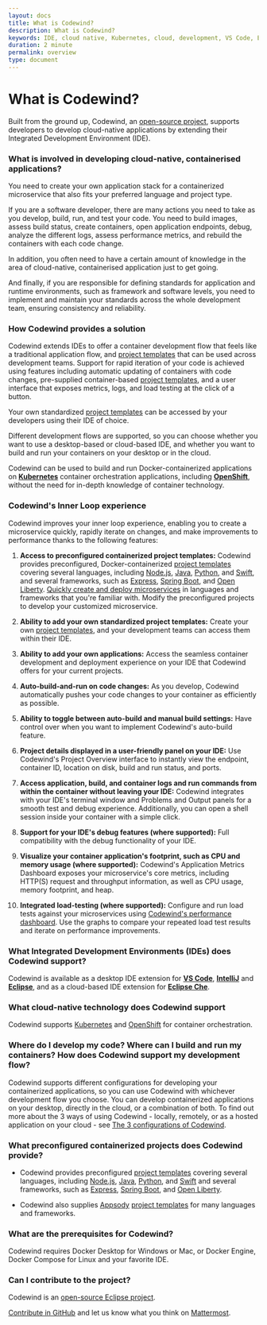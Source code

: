 ```yaml
---
layout: docs
title: What is Codewind?
description: What is Codewind?
keywords: IDE, cloud native, Kubernetes, cloud, development, VS Code, Eclipse, Eclipse Che, templates, local, remote, hosted, overview, prerequisites
duration: 2 minute
permalink: overview
type: document
---
```


# What is Codewind?

Built from the ground up, Codewind, an [open-source project](https://github.com/eclipse/codewind), supports developers to develop cloud-native applications by extending their Integrated Development Environment (IDE).

### What is involved in developing cloud-native, containerised applications? 

You need to create your own application stack for a containerized microservice that also fits your preferred language and project type.

If you are a software developer, there are many actions you need to take as you develop, build, run, and test your code. You need to build images, assess build status, create containers, open application endpoints, debug, analyze the different logs, assess performance metrics, and rebuild the containers with each code change.

In addition, you often need to have a certain amount of knowledge in the area of cloud-native, containerised application just to get going.

And finally, if you are responsible for defining standards for application and runtime environments, such as framework and software levels, you need to implement and maintain your standards across the whole development team, ensuring consistency and reliability. 

### How Codewind provides a solution

Codewind extends IDEs to offer a container development flow that feels like a traditional application flow, and [project templates](workingwithtemplates.html) that can be used across development teams. Support for rapid iteration of your code is achieved using features including automatic updating of containers with code changes, pre-supplied container-based [project templates](workingwithtemplates.html), and a user interface that exposes metrics, logs, and load testing at the click of a button. 

Your own standardized [project templates](workingwithtemplates.html) can be accessed by your developers using their IDE of choice.

Different development flows are supported, so you can choose whether you want to use a desktop-based or cloud-based IDE, and whether you want to build and run your containers on your desktop or in the cloud.

Codewind can be used to build and run Docker-containerized applications on [**Kubernetes**](https://kubernetes.io/) container orchestration applications, including [**OpenShift**](https://www.openshift.com/), without the need for in-depth knowledge of container technology.

### Codewind's Inner Loop experience
Codewind improves your inner loop experience, enabling you to create a microservice quickly, rapidly iterate on changes, and make improvements to performance thanks to the following features:

1. **Access to preconfigured containerized project templates:** Codewind provides preconfigured, Docker-containerized [project templates](workingwithtemplates.html) covering several languages, including [Node.js](https://nodejs.dev/), [Java](https://www.java.com/), [Python](https://www.python.org/), and [Swift](https://swift.org/), and several frameworks, such as [Express](https://expressjs.com/), [Spring Boot](https://spring.io/projects/spring-boot), and [Open Liberty](https://openliberty.io/). [Quickly create and deploy microservices](https://www.youtube.com/watch?v=zKMggp10gq4&t=12s) in languages and frameworks that you're familiar with. Modify the preconfigured projects to develop your customized microservice.

2. **Ability to add your own standardized project templates:** Create your own [project templates](workingwithtemplates.html), and your development teams can access them within their IDE. 

3. **Ability to add your own applications:** Access the seamless container development and deployment experience on your IDE that Codewind offers for your current projects.

4. **Auto-build-and-run on code changes:** As you develop, Codewind automatically pushes your code changes to your container as efficiently as possible.

5. **Ability to toggle between auto-build and manual build settings:** Have control over when you want to implement Codewind's auto-build feature.

6. **Project details displayed in a user-friendly panel on your IDE:** Use Codewind's Project Overview interface to instantly view the endpoint, container ID, location on disk, build and run status, and ports.

7. **Access application, build, and container logs and run commands from within the container without leaving your IDE:** Codewind integrates with your IDE's terminal window and Problems and Output panels for a smooth test and debug experience. Additionally, you can open a shell session inside your container with a simple click.

8. **Support for your IDE's debug features (where supported):** Full compatibility with the debug functionality of your IDE.

9. **Visualize your container application's footprint, such as CPU and memory usage (where supported):** Codewind's Application Metrics Dashboard exposes your microservice's core metrics, including HTTP(S) request and throughput information, as well as CPU usage, memory footprint, and heap.

10. **Integrated load-testing (where supported):** Configure and run load tests against your microservices using [Codewind's performance dashboard](https://www.youtube.com/watch?v=nfJt3f5TUvc). Use the graphs to compare your repeated load test results and iterate on performance improvements.

### What Integrated Development Environments (IDEs) does Codewind support?

Codewind is available as a desktop IDE extension for [**VS Code**](https://marketplace.visualstudio.com/items?itemName=IBM.codewind), [**IntelliJ**](https://www.jetbrains.com/idea/download) and [**Eclipse**](https://marketplace.eclipse.org/content/codewind), and as a cloud-based IDE extension for [**Eclipse Che**](https://www.eclipse.org/codewind/che-installinfo.html).

### What cloud-native technology does Codewind support
Codewind supports [Kubernetes](https://kubernetes.io/) and [OpenShift](https://www.openshift.com/) for container orchestration. 

### Where do I develop my code? Where can I build and run my containers? How does Codewind support my development flow?
Codewind supports different configurations for developing your containerized applications, so you can use Codewind with whichever development flow you choose. You can develop containerized applications on your desktop, directly in the cloud, or a combination of both. To find out more about the 3 ways of using Codewind - locally, remotely, or as a hosted application on your cloud - see [The 3 configurations of Codewind](./getting-started-configs.html).

### What preconfigured containerized projects does Codewind provide?
* Codewind provides preconfigured [project templates](workingwithtemplates.html) covering several languages, including [Node.js](https://nodejs.dev/), [Java](https://www.java.com/), [Python](https://www.python.org/), and [Swift](https://swift.org/) and several frameworks, such as [Express](https://expressjs.com/), [Spring Boot](https://spring.io/projects/spring-boot), and [Open Liberty](https://openliberty.io/).
 
* Codewind also supplies [Appsody](https://appsody.dev/) [project templates](workingwithtemplates.html) for many languages and frameworks. 

### What are the prerequisites for Codewind?
Codewind requires Docker Desktop for Windows or Mac, or Docker Engine, Docker Compose for Linux and your favorite IDE.

### Can I contribute to the project?
Codewind is an [open-source Eclipse project](https://github.com/eclipse/codewind). 

[Contribute in GitHub](https://github.com/eclipse/codewind) and let us know what you think on [Mattermost](https://mattermost.eclipse.org/eclipse/channels/eclipse-codewind).

